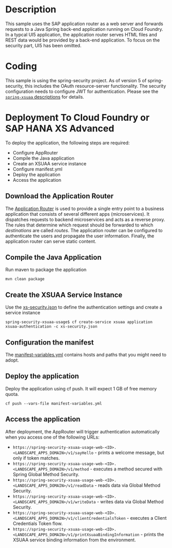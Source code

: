 # Description
This sample uses the SAP application router as a web server and forwards requests to a Java Spring back-end application running on Cloud Foundry.
In a typcal UI5 application, the application router serves HTML files and REST data would be provided by a back-end application. To focus on the security part, UI5 has been omitted.

# Coding
This sample is using the spring-security project. As of version 5 of spring-security, this includes the OAuth resource-server functionality. The security configuration needs to configure JWT for authentication.
Please see the [`spring-xsuaa` descriptions](../spring-xsuaa/README.md) for details.

# Deployment To Cloud Foundry or SAP HANA XS Advanced
To deploy the application, the following steps are required:
- Configure AppRouter
- Compile the Java application
- Create an XSUAA service instance
- Configure manifest.yml
- Deploy the application
- Access the application

## Download the Application Router

The [Application Router](./approuter/package.json) is used to provide a single entry point to a business application that consists of several different apps (microservices). It dispatches requests to backend microservices and acts as a reverse proxy. The rules that determine which request should be forwarded to which _destinations_ are called _routes_. The application router can be configured to authenticate the users and propagate the user information. Finally, the application router can serve static content.

## Compile the Java Application
Run maven to package the application
```shell
mvn clean package
```
## Create the XSUAA Service Instance
Use the [xs-security.json](./xs-security.json) to define the authentication settings and create a service instance
```shell
spring-security-xsuaa-usage$ cf create-service xsuaa application xsuaa-authentication -c xs-security.json
```
## Configuration the manifest
The [manifest-variables.yml](./manifest-variables.yml) contains hosts and paths that you might need to adopt.

## Deploy the application
Deploy the application using cf push. It will expect 1 GB of free memory quota.

```shell
cf push --vars-file manifest-variables.yml
```

## Access the application
After deployment, the AppRouter will trigger authentication automatically when you access one of the following URLs:

* `https://spring-security-xsuaa-usage-web-<ID>.<LANDSCAPE_APPS_DOMAIN>/v1/sayHello` - prints a welcome message, but only if token matches.
* `https://spring-security-xsuaa-usage-web-<ID>.<LANDSCAPE_APPS_DOMAIN>/v1/method` - executes a method secured with Spring Global Method Security.
* `https://spring-security-xsuaa-usage-web-<ID>.<LANDSCAPE_APPS_DOMAIN>/v1/readData` - reads data via Global Method Security.
* `https://spring-security-xsuaa-usage-web-<ID>.<LANDSCAPE_APPS_DOMAIN>/v1/writeData` - writes data via Global Method Security.
* `https://spring-security-xsuaa-usage-web-<ID>.<LANDSCAPE_APPS_DOMAIN>/v1/clientCredentialsToken` - executes a Client Credentials Token flow.
* `https://spring-security-xsuaa-usage-web-<ID>.<LANDSCAPE_APPS_DOMAIN>/v1/printXsuaaBindingInformation` - prints the XSUAA service binding information from the environment.

